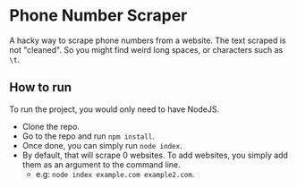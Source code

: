 # Phone Number Scraper
A hacky way to scrape phone numbers from a website.
The text scraped is not "cleaned". So you might find weird long spaces, or characters such as `\t`.

## How to run
To run the project, you would only need to have NodeJS.

- Clone the repo.  
- Go to the repo and run `npm install`.  
- Once done, you can simply run `node index`.  
- By default, that will scrape 0 websites. To add websites, you simply add them as an argument to the command line.  
  - e.g: `node index example.com example2.com`.
